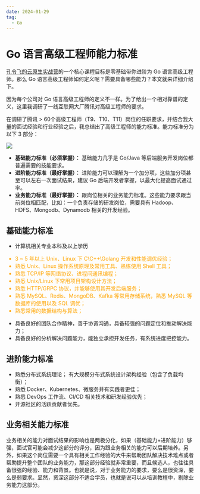 ```yaml
---
date: 2024-01-29
tag:
  - Go
---
```


# Go 语言高级工程师能力标准

[孔令飞的云原生实战营](http://konglingfei.com/cloudnative/intro.html)的一个核心课程目标是零基础带你进阶为 Go 语言高级工程师。那么 Go 语言高级工程师如何定义呢？需要具备哪些能力？本文就来详细介绍下。

<!--more-->

因为每个公司对 Go 语言高级工程师的定义不一样。为了给出一个相对靠谱的定义，这里我调研了一线互联网大厂腾讯对高级工程师的要求。

在调研了腾讯 > 60个高级工程师（T9、T10、T11）岗位的任职要求，并结合我大量的面试经验和行业经验之后，我总结出了高级工程师的能力标准。能力标准分为以下 3 部分：

![](/assets/images/Go高级工程师能力标准-水印.png)

- **基础能力标准（必须掌握）：** 基础能力几乎是 Go/Java 等后端服务开发岗位都普遍需要的技能要求。
- **进阶能力标准（最好掌握）：** 进阶能力可以理解为一个加分项，这些加分项甚至可以左右一次面试结果，建议 Go 后端开发者掌握，以最大化提高面试通过率。
- **业务能力标准（最好掌握）：** 跟岗位相关的业务能力标准。这些能力要求跟当前岗位相匹配，比如：一个负责存储的研发岗位，需要具有 Hadoop、HDFS、Mongodb、Dynamodb 相关的开发经验。

## 基础能力标准

- 计算机相关专业本科及以上学历

<font color="orange">

- 3 ~ 5 年以上 Unix、Linux 下 C\C++\Golang 开发和性能调优经验；
- 熟悉 Unix、Linux 操作系统原理及常用工具、熟练使用 Shell 工具；
- 熟悉 TCP/IP 等网络协议、进程间通讯编程；
- 熟悉 Unix/Linux 下常用项目架构设计方法；
- 熟悉 HTTP/GRPC 协议，并能够使用其开发后端服务；
- 熟悉 MySQL、Redis、MongoDB、Kafka 等常用存储系统，熟悉 MySQL 等数据库的使用以及 SQL 调优；
- 熟悉常用的数据结构与算法；

</font>

- 具备良好的团队合作精神，善于协调沟通，具备较强的问题定位和推动解决能力；
- 具备良好的分析解决问题能力，能独立承担开发任务，有系统进度把控能力。

## 进阶能力标准

- 熟悉分布式系统理论； 有大规模分布式系统设计架构经验（包含了负载均衡）；
- 熟悉 Docker、Kubernetes、微服务并有实践者更佳；
- 熟悉 DevOps 工作流、CI/CD 相关技术和研发经验优先；
- 开源社区的活跃贡献者优先。

## 业务相关能力标准

业务相关的能力对面试结果的影响也是两极分化，如果（基础能力+进阶能力）够强，面试官可能会减少这部分的评分，因为跟业务相关的能力可以后期培养。另外，如果这个岗位需要一个具有相关工作经验的大牛来帮助团队解决技术难点或者帮助提升整个团队的业务能力，那这部分经验就非常重要，而且候选人，也往往具备很强的经验、能力和背景。也就是说，对于业务能力的要求，要么是很资深，要么是弱要求。显然，资深这部分不适合学员，也就是说可以从培训教程中，剔除业务能力这部分。
